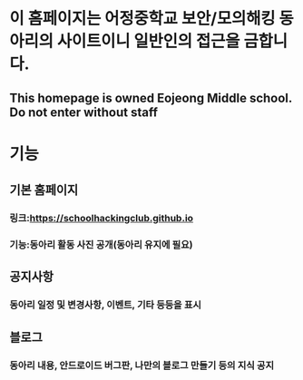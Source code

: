 이 홈페이지는 어정중학교 보안/모의해킹 동아리의 사이트이니 일반인의 접근을 금합니다.
===================================================================================
This homepage is owned Eojeong Middle school. Do not enter without staff
------------------------------------------------------------------------
# 기능
## 기본 홈페이지
### 링크:https://schoolhackingclub.github.io
### 기능:동아리 활동 사진 공개(동아리 유지에 필요)
## 공지사항
### 동아리 일정 및 변경사항, 이벤트, 기타 등등을 표시
## 블로그
### 동아리 내용, 안드로이드 버그판, 나만의 블로그 만들기 등의 지식 공지

